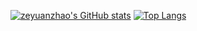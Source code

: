 [![zeyuanzhao's GitHub stats](https://github-readme-stats-nine-mu-35.vercel.app/api?username=zeyuanzhao&show_icons=true&theme=algolia)](https://github.com/zeyuanzhao/zeyuanzhao)
[![Top Langs](https://github-readme-stats-nine-mu-35.vercel.app/api/top-langs/?username=zeyuanzhao&show_icons=true&theme=algolia&layout=compact)](https://github.com/zeyuanzhao/zeyuanzhao)

<!-- ### Hi there 👋 -->

<!--
**zeyuanzhao/zeyuanzhao** is a ✨ _special_ ✨ repository because its `README.md` (this file) appears on your GitHub profile.

Here are some ideas to get you started:

- 🔭 I’m currently working on ...
- 🌱 I’m currently learning ...
- 👯 I’m looking to collaborate on ...
- 🤔 I’m looking for help with ...
- 💬 Ask me about ...
- 📫 How to reach me: ...
- 😄 Pronouns: ...
- ⚡ Fun fact: ...
-->
